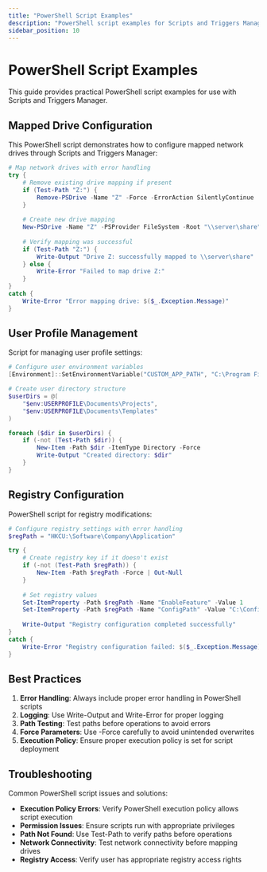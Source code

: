```yaml
---
title: "PowerShell Script Examples"
description: "PowerShell script examples for Scripts and Triggers Manager"
sidebar_position: 10
---
```


# PowerShell Script Examples

This guide provides practical PowerShell script examples for use with Scripts and Triggers Manager.

## Mapped Drive Configuration

This PowerShell script demonstrates how to configure mapped network drives through Scripts and Triggers Manager:

```powershell
# Map network drives with error handling
try {
    # Remove existing drive mapping if present
    if (Test-Path "Z:") {
        Remove-PSDrive -Name "Z" -Force -ErrorAction SilentlyContinue
    }
    
    # Create new drive mapping
    New-PSDrive -Name "Z" -PSProvider FileSystem -Root "\\server\share" -Persist
    
    # Verify mapping was successful
    if (Test-Path "Z:") {
        Write-Output "Drive Z: successfully mapped to \\server\share"
    } else {
        Write-Error "Failed to map drive Z:"
    }
}
catch {
    Write-Error "Error mapping drive: $($_.Exception.Message)"
}
```

## User Profile Management

Script for managing user profile settings:

```powershell
# Configure user environment variables
[Environment]::SetEnvironmentVariable("CUSTOM_APP_PATH", "C:\Program Files\CustomApp", "User")

# Create user directory structure
$userDirs = @(
    "$env:USERPROFILE\Documents\Projects",
    "$env:USERPROFILE\Documents\Templates"
)

foreach ($dir in $userDirs) {
    if (-not (Test-Path $dir)) {
        New-Item -Path $dir -ItemType Directory -Force
        Write-Output "Created directory: $dir"
    }
}
```

## Registry Configuration

PowerShell script for registry modifications:

```powershell
# Configure registry settings with error handling
$regPath = "HKCU:\Software\Company\Application"

try {
    # Create registry key if it doesn't exist
    if (-not (Test-Path $regPath)) {
        New-Item -Path $regPath -Force | Out-Null
    }
    
    # Set registry values
    Set-ItemProperty -Path $regPath -Name "EnableFeature" -Value 1
    Set-ItemProperty -Path $regPath -Name "ConfigPath" -Value "C:\Config"
    
    Write-Output "Registry configuration completed successfully"
}
catch {
    Write-Error "Registry configuration failed: $($_.Exception.Message)"
}
```

## Best Practices

1. **Error Handling**: Always include proper error handling in PowerShell scripts
2. **Logging**: Use Write-Output and Write-Error for proper logging
3. **Path Testing**: Test paths before operations to avoid errors
4. **Force Parameters**: Use -Force carefully to avoid unintended overwrites
5. **Execution Policy**: Ensure proper execution policy is set for script deployment

## Troubleshooting

Common PowerShell script issues and solutions:

- **Execution Policy Errors**: Verify PowerShell execution policy allows script execution
- **Permission Issues**: Ensure scripts run with appropriate privileges
- **Path Not Found**: Use Test-Path to verify paths before operations
- **Network Connectivity**: Test network connectivity before mapping drives
- **Registry Access**: Verify user has appropriate registry access rights